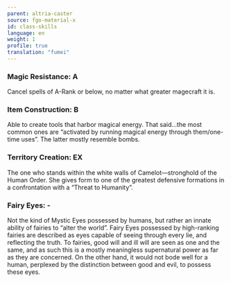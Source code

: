 ```yaml
---
parent: altria-caster
source: fgo-material-x
id: class-skills
language: en
weight: 1
profile: true
translation: "fumei"
---
```


### Magic Resistance: A

Cancel spells of A-Rank or below, no matter what greater magecraft it is.

### Item Construction: B

Able to create tools that harbor magical energy. That said…the most common ones are “activated by running magical energy through them/one-time uses”. The latter mostly resemble bombs.

### Territory Creation: EX

The one who stands within the white walls of Camelot—stronghold of the Human Order.
She gives form to one of the greatest defensive formations in a confrontation with a “Threat to Humanity”.

### Fairy Eyes: -

Not the kind of Mystic Eyes possessed by humans, but rather an innate ability of fairies to “alter the world”.
Fairy Eyes possessed by high-ranking fairies are described as eyes capable of seeing through every lie, and reflecting the truth. To fairies, good will and ill will are seen as one and the same, and as such this is a mostly meaningless supernatural power as far as they are concerned. On the other hand, it would not bode well for a human, perplexed by the distinction between good and evil, to possess these eyes.
